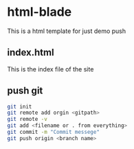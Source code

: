 # html-blade
This is a html template for just demo push

## index.html
This is the index file of the site

## push git

```bash
git init
git remote add orgin <gitpath>
git remote -v
git add <filename or . from everything>
git commit -m "Commit messege"
git push origin <branch name>
```
